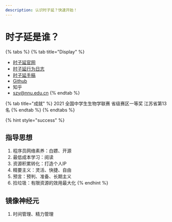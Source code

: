 ```yaml
---
description: 认识时子延？快速开始！
---
```


# 时子延是谁？

{% tabs %}
{% tab title="Display" %}
* [时子延官网](http://www.aiszy.life/)
* [时子延行为日志](http://www.aiszy.life/data.html)
* [时子延手稿](https://szy-2.gitbook.io/szynote/)
* [Github](https://github.com/AWSzyAI)
* 知乎
* szy@nnu.edu.cn
{% endtab %}

{% tab title="成就" %}
2021 全国中学生生物学联赛 省级赛区一等奖 江苏省第13名
{% endtab %}
{% endtabs %}

{% hint style="success" %}
## 指导思想

1. 程序员网络素养：白嫖、开源
2. 最低成本学习：阅读
3. 资源积累转化：打造个人IP
4. 精要主义：灵活、快捷、自由
5. 预言：预判、准备、长期主义
6. 捡垃圾：有限资源的效用最大化
{% endhint %}

## 镜像神经元

1. 时间管理、精力管理
